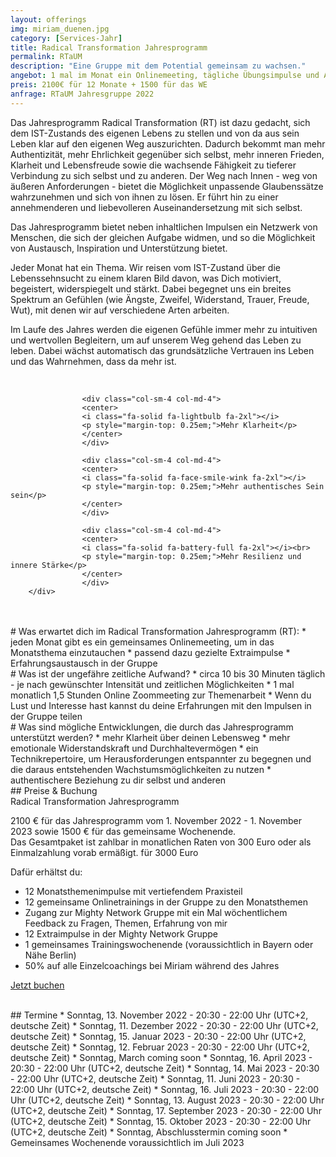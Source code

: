 ```yaml
---
layout: offerings
img: miriam_duenen.jpg
category: [Services-Jahr]
title: Radical Transformation Jahresprogramm
permalink: RTaUM
description: "Eine Gruppe mit dem Potential gemeinsam zu wachsen."
angebot: 1 mal im Monat ein Onlinemeeting, tägliche Übungsimpulse und Austausch in der Gruppe, sowie ein gemeinsames Wochenende
preis: 2100€ für 12 Monate + 1500 für das WE
anfrage: RTaUM Jahresgruppe 2022
---
```


Das Jahresprogramm Radical Transformation (RT) ist dazu gedacht, sich dem IST-Zustands des eigenen Lebens zu stellen und von da aus sein Leben klar auf den eigenen Weg auszurichten.
Dadurch bekommt man mehr Authentizität, mehr Ehrlichkeit gegenüber sich selbst, mehr inneren Frieden, Klarheit und Lebensfreude sowie die wachsende Fähigkeit zu tieferer Verbindung zu sich selbst und zu anderen.
Der Weg nach Innen - weg von äußeren Anforderungen - bietet die Möglichkeit unpassende Glaubenssätze wahrzunehmen und sich von ihnen zu lösen. Er führt hin zu einer annehmenderen und liebevolleren Auseinandersetzung mit sich selbst.

Das Jahresprogramm bietet neben inhaltlichen Impulsen ein Netzwerk von Menschen, die sich der gleichen Aufgabe widmen, und so die Möglichkeit von Austausch, Inspiration und Unterstützung bietet.

Jeder Monat hat ein Thema. Wir reisen vom IST-Zustand über die Lebenssehnsucht zu einem klaren Bild davon, was Dich motiviert, begeistert, widerspiegelt und stärkt. Dabei begegnet uns ein breites Spektrum an Gefühlen (wie Ängste, Zweifel, Widerstand, Trauer, Freude, Wut), mit denen wir auf verschiedene Arten arbeiten.

Im Laufe des Jahres werden die eigenen Gefühle immer mehr zu intuitiven und wertvollen Begleitern, um auf unserem Weg gehend das Leben zu leben. Dabei wächst automatisch das grundsätzliche Vertrauen ins Leben und das Wahrnehmen, dass da mehr ist.

<br>
<div class="container">
  <div class="row">

                    <div class="col-sm-4 col-md-4">
                    <center>
                    <i class="fa-solid fa-lightbulb fa-2xl"></i>
                    <p style="margin-top: 0.25em;">Mehr Klarheit</p>
                    </center>
                    </div>

                    <div class="col-sm-4 col-md-4">
                    <center>
                    <i class="fa-solid fa-face-smile-wink fa-2xl"></i>
                    <p style="margin-top: 0.25em;">Mehr authentisches Sein sein</p>
                    </center>
                    </div>

                    <div class="col-sm-4 col-md-4">
                    <center>
                    <i class="fa-solid fa-battery-full fa-2xl"></i><br>
                    <p style="margin-top: 0.25em;">Mehr Resilienz und innere Stärke</p>
                    </center>
                    </div>
        </div>
</div>
<br>

<br>
# Was erwartet dich im Radical Transformation Jahresprogramm (RT):
* jeden Monat gibt es ein gemeinsames Onlinemeeting, um in das Monatsthema einzutauchen
* passend dazu gezielte Extraimpulse
* Erfahrungsaustausch in der Gruppe

<br>
# Was ist der ungefähre zeitliche Aufwand?
* circa 10 bis 30 Minuten täglich - je nach gewünschter Intensität und zeitlichen Möglichkeiten
* 1 mal monatlich 1,5 Stunden Online Zoommeeting zur Themenarbeit
* Wenn du Lust und Interesse hast kannst du deine Erfahrungen mit den Impulsen
in der Gruppe teilen

<br>
# Was sind mögliche Entwicklungen, die durch das Jahresprogramm unterstützt werden?
* mehr Klarheit über deinen Lebensweg
* mehr emotionale Widerstandskraft und Durchhaltevermögen
* ein Technikrepertoire, um Herausforderungen entspannter zu begegnen und die daraus entstehenden Wachstumsmöglichkeiten zu nutzen
* authentischere Beziehung zu dir selbst und anderen

<br>
## Preise & Buchung
<div class="panel panel-info">
<div class="panel-heading">Radical Transformation Jahresprogramm</div>
<div class="panel-body">
  <p>2100 € für das Jahresprogramm vom 1. November 2022 - 1. November 2023 sowie 1500 € für das gemeinsame Wochenende.
  <br> Das Gesamtpaket ist zahlbar in monatlichen Raten von 300 Euro oder als Einmalzahlung vorab ermäßigt. für 3000 Euro</p>
  <p>Dafür erhältst du:
  <ul>
  <li>12 Monatsthemenimpulse mit vertiefendem Praxisteil</li>
  <li>12 gemeinsame Onlinetrainings in der Gruppe zu den Monatsthemen</li>
<li>Zugang zur Mighty Network Gruppe mit ein Mal wöchentlichem Feedback zu Fragen, Themen, Erfahrung von mir</li>
  <li>12 Extraimpulse in der Mighty Network Gruppe</li>
  <li>1 gemeinsames Trainingswochenende (voraussichtlich in  Bayern oder Nähe Berlin)</li>
  <li>50% auf alle Einzelcoachings bei Miriam während des Jahres</li>
  </ul></p>
  <p><a href="mailto:{{ site.email }}?subject=RT Jahresgruppe 2022" target="_blank" class="btn btn-primary">Jetzt buchen</a></p>
</div>
</div>

<br>
## Termine
* Sonntag, 13. November 2022 - 20:30 - 22:00 Uhr (UTC+2, deutsche Zeit)
* Sonntag, 11. Dezember 2022 - 20:30 - 22:00 Uhr (UTC+2, deutsche Zeit)
* Sonntag, 15. Januar 2023 - 20:30 - 22:00 Uhr (UTC+2, deutsche Zeit)
* Sonntag, 12. Februar 2023 - 20:30 - 22:00 Uhr (UTC+2, deutsche Zeit)
* Sonntag, March coming soon
* Sonntag, 16. April 2023 - 20:30 - 22:00 Uhr (UTC+2, deutsche Zeit)
* Sonntag, 14. Mai 2023 - 20:30 - 22:00 Uhr (UTC+2, deutsche Zeit)
* Sonntag, 11. Juni 2023 - 20:30 - 22:00 Uhr (UTC+2, deutsche Zeit)
* Sonntag, 16. Juli 2023 - 20:30 - 22:00 Uhr (UTC+2, deutsche Zeit)
* Sonntag, 13. August 2023 - 20:30 - 22:00 Uhr (UTC+2, deutsche Zeit)
* Sonntag, 17. September 2023 - 20:30 - 22:00 Uhr (UTC+2, deutsche Zeit)
* Sonntag, 15. Oktober 2023 - 20:30 - 22:00 Uhr (UTC+2, deutsche Zeit)
* Sonntag, Abschlusstermin coming soon
* Gemeinsames Wochenende voraussichtlich im Juli 2023
